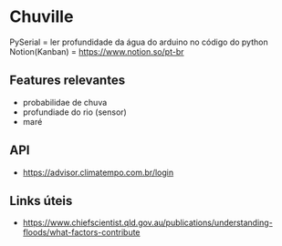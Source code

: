 # Chuville

PySerial = ler profundidade da água do arduino no código do python
Notion(Kanban) = https://www.notion.so/pt-br

## Features relevantes
- probabilidae de chuva
- profundiade do rio (sensor)
- maré

## API
- https://advisor.climatempo.com.br/login
## Links úteis
- https://www.chiefscientist.qld.gov.au/publications/understanding-floods/what-factors-contribute
